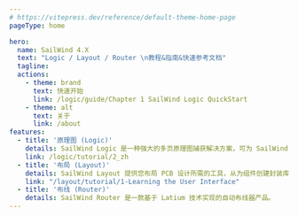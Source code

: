 ```yaml
---
# https://vitepress.dev/reference/default-theme-home-page
pageType: home

hero:
  name: SailWind 4.X
  text: "Logic / Layout / Router \n教程&指南&快速参考文档"
  tagline:
  actions:
    - theme: brand
      text: 快速开始
      link: /logic/guide/Chapter 1 SailWind Logic QuickStart
    - theme: alt
      text: 关于
      link: /about
features:
  - title: '原理图 (Logic)'
    details: SailWind Logic 是一种强大的多页原理图捕获解决方案，可为 SailWind Layout 构建有效的前端环境。
    link: /logic/tutorial/2_zh
  - title: '布局 (Layout)'
    details: SailWind Layout 提供您布局 PCB 设计所需的工具，从为组件创建封装库到生成制造输出。
    link: "/layout/tutorial/1-Learning the User Interface"
  - title: '布线 (Router)'
    details: SailWind Router 是一款基于 Latium 技术实现的自动布线器产品。
---
```

